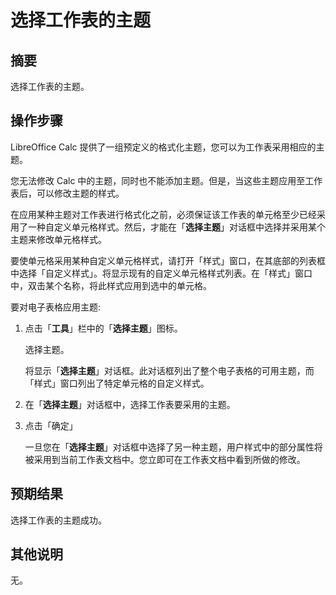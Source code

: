 # 选择工作表的主题

## 摘要

选择工作表的主题。

## 操作步骤

LibreOffice Calc 提供了一组预定义的格式化主题，您可以为工作表采用相应的主题。

您无法修改 Calc 中的主题，同时也不能添加主题。但是，当这些主题应用至工作表后，可以修改主题的样式。

在应用某种主题对工作表进行格式化之前，必须保证该工作表的单元格至少已经采用了一种自定义单元格样式。然后，才能在「**选择主题**」对话框中选择并采用某个主题来修改单元格样式。

要使单元格采用某种自定义单元格样式，请打开「样式」窗口，在其底部的列表框中选择「自定义样式」。将显示现有的自定义单元格样式列表。在「样式」窗口中，双击某个名称，将此样式应用到选中的单元格。

要对电子表格应用主题:

1. 点击「**工具**」栏中的「**选择主题**」图标。

   选择主题。

   将显示「**选择主题**」对话框。此对话框列出了整个电子表格的可用主题，而「样式」窗口列出了特定单元格的自定义样式。

2. 在「**选择主题**」对话框中，选择工作表要采用的主题。

3. 点击「确定」

   一旦您在「**选择主题**」对话框中选择了另一种主题，用户样式中的部分属性将被采用到当前工作表文档中。您立即可在工作表文档中看到所做的修改。

## 预期结果

选择工作表的主题成功。

## 其他说明

无。
